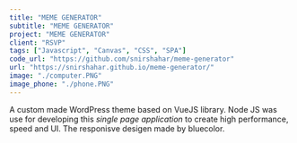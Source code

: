 ```yaml
---
title: "MEME GENERATOR"
subtitle: "MEME GENERATOR"
project: "MEME GENERATOR"
client: "RSVP"
tags: ["Javascript", "Canvas", "CSS", "SPA"]
code_url: "https://github.com/snirshahar/meme-generator"
url: "https://snirshahar.github.io/meme-generator/"
image: "./computer.PNG"
image_phone: "./phone.PNG"
---
```


A custom made WordPress theme based on VueJS library.
Node JS was use for developing this _single page application_ to create high performance, speed and UI.
The responisve desigen made by bluecolor.
